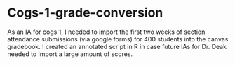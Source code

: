 # Cogs-1-grade-conversion

As an IA for cogs 1, I needed to import the first two weeks of section attendance submissions (via google forms) for 400 students into the canvas gradebook. I created an annotated script in R in case future IAs for Dr. Deak needed to import a large amount of scores.
